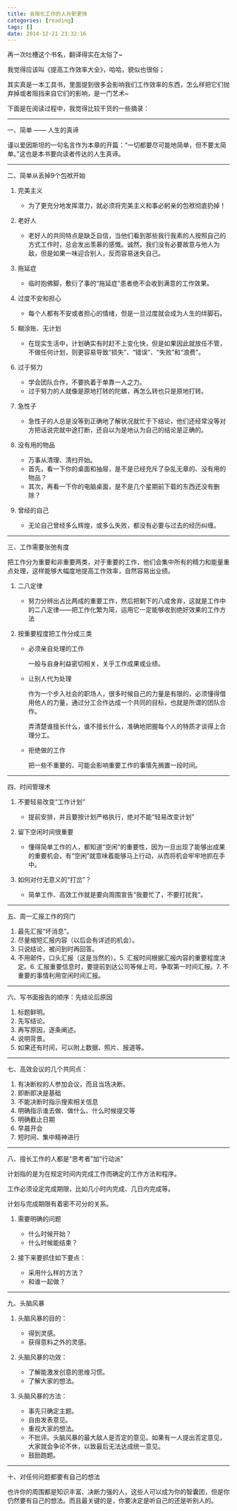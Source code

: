 ```yaml
---
title: 会简化工作的人升职更快
categories: [reading]
tags: []
date: 2014-12-21 23:32:16
---
```


再一次吐槽这个书名，翻译得实在太俗了~

我觉得应该叫《提高工作效率大全》，哈哈，貌似也很俗；

其实真是一本工具书，里面提到很多会影响我们工作效率的东西，怎么样把它们抛弃掉或者阻挡来自它们的影响，是一门艺术~

<!--more-->

下面是在阅读过程中，我觉得比较干货的一些摘录：

* * *

一、简单 —— 人生的真谛

谨以爱因斯坦的一句名言作为本章的开篇：“一切都要尽可能地简单，但不要太简单。”这也是本书要向读者传达的人生真谛。

* * *

二、简单从丢掉9个包袱开始

1.  完美主义

    *   为了更充分地发挥潜力，就必须将完美主义和事必躬亲的包袱彻底扔掉！
2.  老好人

    *   老好人的共同特点是缺乏自信，当他们看到那些我行我素的人按照自己的方式工作时，总会发出羡慕的感慨。诚然，我们没有必要故意与他人为敌，但是如果一味迎合别人，反而容易迷失自己。
3.  拖延症

    *   临时抱佛脚，敷衍了事的“拖延症”患者绝不会收到满意的工作效果。
4.  过度不安和担心

    *   每个人都有不安或者担心的情绪，但是一旦过度就会成为人生的绊脚石。
5.  糊涂账、无计划

    *   在现实生活中，计划确实有时赶不上变化快，但是如果因此就放任不管，不做任何计划，则更容易导致“损失”、“错误”、“失败”和“浪费”。
6.  过于努力

    *   学会团队合作，不要执着于单靠一人之力。
    *   过于努力的人就像是原地打转的陀螺，再怎么转也只是原地打转。
7.  急性子

    *   急性子的人总是没等到正确地了解状况就忙于下结论，他们还经常没等对方把话说完就中途打断，还自以为是地认为自己的结论是正确的。
8.  没有用的物品

    *   万事从清理、清扫开始。
    *   首先，看一下你的桌面和抽屉，是不是已经充斥了杂乱无章的、没有用的物品？
    *   其次，再看一下你的电脑桌面，是不是几个星期前下载的东西还没有删除？
9.  曾经的自己

    *   无论自己曾经多么辉煌，或多么失败，都没有必要与过去的经历纠缠。

* * *

三、工作需要张弛有度

把工作分为重要和非重要两类，对于重要的工作，他们会集中所有的精力和能量重点处理，这样能够大幅度地提高工作效率，自然容易出业绩。

1.  二八定律

    *   努力分辨出占比两成的重要工作，然后把剩下的八成舍弃，这就是工作中的二八定律——把工作化繁为简，运用它一定能够收到绝好效果的工作方法
2.  按重要程度把工作分成三类

    *   必须亲自处理的工作

        一般与自身利益密切相关，关乎工作成果或业绩。
    *   让别人代为处理

        作为一个步入社会的职场人，很多时候自己的力量是有限的，必须懂得借用他人的力量，通过分工合作达成一个共同的目标，也就是所谓的团队合作。

        弄清楚谁擅长什么，谁不擅长什么，准确地把握每个人的特质才谈得上合理分工。
    *   拒绝做的工作

        把一些不重要的、可能会影响重要工作的事情先搁置一段时间。

* * *

四、时间管理术

1.  不要轻易改变“工作计划”

    *   提前安排，并且要按计划严格执行，绝对不能“轻易改变计划”
2.  留下空闲时间很重要

    *   懂得简单工作的人，都知道“空闲”的重要性，因为一旦出现了能够出成果的重要机会，有“空闲”就意味着能够马上行动，从而将机会牢牢地抓在手中。
3.  如何对付无意义的“打岔”？

    *   简单工作、高效工作就是要向周围宣告“我要忙了，不要打扰我”。

* * *

五、周一汇报工作的窍门

1.  最先汇报“坏消息”。
2.  尽量缩短汇报内容（以后会有详述的机会）。
3.  只说结论，被问到时再回答。
4.  不用邮件，口头汇报（这是当然的）。5.  汇报时间根据汇报内容的重要程度决定。6.  汇报重要信息时，要提前到达公司等候上司，争取第一时间汇报。7.  不重要的事情利用空闲时间汇报。

* * *

六、写书面报告的顺序：先结论后原因

1.  标题鲜明。
2.  先写结论。
3.  再写原因，逐条阐述。
4.  说明背景。
5.  如果还有时间，可以附上数据、照片、报道等。

* * *

七、高效会议的几个共同点：

1.  有决断权的人参加会议，而且当场决断。
2.  即断即决是基础
3.  不能决断时指示搜索相关信息
4.  明确指示谁去做、做什么、什么时候提交等
5.  明确截止日期
6.  早晨开会
7.  短时间、集中精神进行

* * *

八、擅长工作的人都是“思考者”加“行动派”

计划指的是为在规定时间内完成工作而确定的工作方法和程序。

工作必须设定完成期限，比如几小时内完成、几日内完成等。

计划与完成期限有着密不可分的关系。

1.  需要明确的问题

    *   什么时候开始？
    *   什么时候能结束？
2.  接下来要抓住如下要点：

    *   采用什么样的方法？
    *   和谁一起做？

* * *

九、头脑风暴

1.  头脑风暴的目的：

    *   得到灵感。
    *   获得意料之外的灵感。
2.  头脑风暴的功效：

    *   了解能激发创意的思维习惯。
    *   了解大家的想法。
3.  头脑风暴的方法：

    *   事先只确定主题。
    *   自由发表意见。
    *   重视大家的想法。
    *   不批评。头脑风暴的最大敌人是否定的意见。如果有一人提出否定意见，大家就会争论不休，以致最后无法达成统一意见。
    *   鼓励跑题。

* * *

十、对任何问题都要有自己的想法

   也许你的周围都是知识丰富、决断力强的人，这些人可以成为你的智囊团，但是你仍然要有自己的想法。而且最关键的是，你要决定是听自己的还是听别人的。
